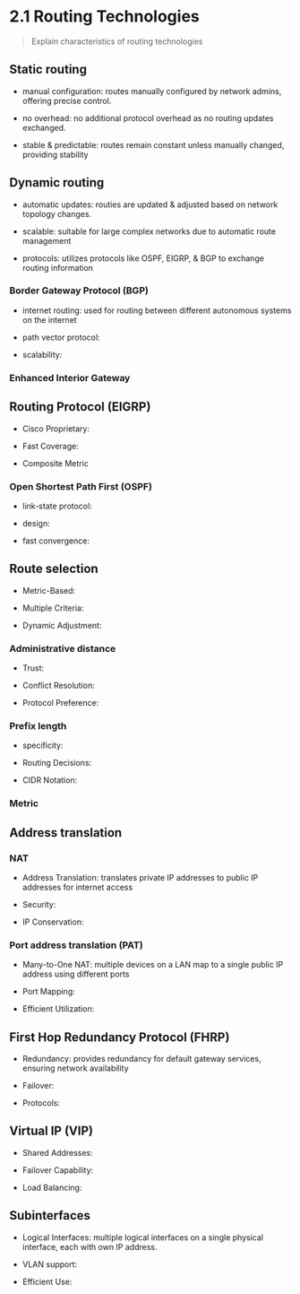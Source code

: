# 2.1 Routing Technologies

> Explain characteristics of routing technologies

## Static routing

- manual configuration: routes manually configured by network admins, offering precise control.

- no overhead: no additional protocol overhead as no routing updates exchanged.

- stable & predictable: routes remain constant unless manually changed, providing stability

## Dynamic routing

- automatic updates: routies are updated & adjusted based on network topology changes.

- scalable: suitable for large complex networks due to automatic route management

- protocols: utilizes protocols like OSPF, EIGRP, & BGP to exchange routing information

### Border Gateway Protocol (BGP)

- internet routing: used for routing between different autonomous systems on the internet

- path vector protocol:

- scalability:

### Enhanced Interior Gateway

## Routing Protocol (EIGRP)

- Cisco Proprietary:

- Fast Coverage:

- Composite Metric

### Open Shortest Path First (OSPF)

- link-state protocol:

- design:

- fast convergence:

## Route selection

- Metric-Based:

- Multiple Criteria:

- Dynamic Adjustment:

### Administrative distance

- Trust:

- Conflict Resolution:

- Protocol Preference:

### Prefix length

- specificity:

- Routing Decisions:

- CIDR Notation:

### Metric

## Address translation

### NAT

- Address Translation: translates private IP addresses to public IP addresses for internet access

- Security:

- IP Conservation:

### Port address translation (PAT)

- Many-to-One NAT: multiple devices on a LAN map to a single public IP address using different ports

- Port Mapping:

- Efficient Utilization:

## First Hop Redundancy Protocol (FHRP)

- Redundancy: provides redundancy for default gateway services, ensuring network availability

- Failover:

- Protocols:

## Virtual IP (VIP)

- Shared Addresses:

- Failover Capability:

- Load Balancing:

## Subinterfaces

- Logical Interfaces: multiple logical interfaces on a single physical interface, each with own IP address.

- VLAN support:

- Efficient Use:
